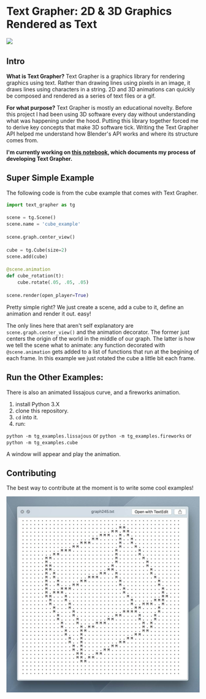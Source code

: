 # Text Grapher: 2D & 3D Graphics Rendered as Text

![](img/cube_example.gif)

## Intro

**What is Text Grapher?** Text Grapher is a graphics library for rendering graphics using text. Rather than drawing lines using pixels in an image, it draws lines using characters in a string. 2D and 3D animations can quickly be composed and rendered as a series of text files or a gif.

**For what purpose?** Text Grapher is mostly an educational novelty. Before this project I had been using 3D software every day without understanding what was happening under the hood. Putting this library together forced me to derive key concepts that make 3D software tick. Writing the Text Grapher API helped me understand how Blender's API works and where its structure comes from. 

**I'm currently working on [this notebook](text_grapher.ipynb), which documents my process of developing Text Grapher.**

## Super Simple Example

The following code is from the cube example that comes with Text Grapher. 

```python
import text_grapher as tg

scene = tg.Scene()
scene.name = 'cube_example'

scene.graph.center_view()

cube = tg.Cube(size=2)
scene.add(cube)

@scene.animation
def cube_rotation(t):
    cube.rotate(.05, .05, .05)

scene.render(open_player=True)
```

Pretty simple right? We just create a scene, add a cube to it, define an animation and render it out. easy! 

The only lines here that aren't self explanatory are `scene.graph.center_view()` and the animation decorator. The former just centers the origin of the world in the middle of our graph. The latter is how we tell the scene what to animate: any function decorated with `@scene.animation` gets added to a list of functions that run at the begining of each frame. In this example we just rotated the cube a little bit each frame.

## Run the Other Examples:

There is also an animated lissajous curve, and a fireworks animation. 

1. install Python 3.X
1. clone this repository.
1. `cd` into it.
1. run:

`python -m tg_examples.lissajous` or
`python -m tg_examples.fireworks` or
`python -m tg_examples.cube`

A window will appear and play the animation.

## Contributing

The best way to contribute at the moment is to write some cool examples! 

![](img/example_01.jpg)
